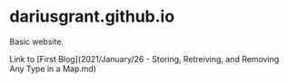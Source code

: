 # dariusgrant.github.io

Basic website.

Link to [First Blog](2021/January/26 - Storing, Retreiving, and Removing Any Type in a Map.md)
